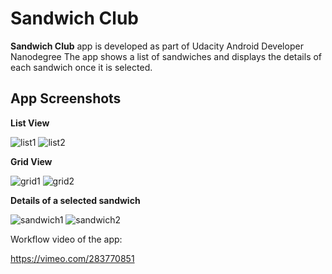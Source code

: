 # Sandwich Club

**Sandwich Club** app is developed as part of Udacity Android Developer Nanodegree The app shows a list of sandwiches and displays the details of each sandwich once it is selected.

## App Screenshots

**List View**

![list1](https://user-images.githubusercontent.com/5392993/43794936-733c38fa-9a9d-11e8-8070-8329d1e93333.jpg) ![list2](https://user-images.githubusercontent.com/5392993/43794937-7370375e-9a9d-11e8-8564-327cdfe53970.jpg)


**Grid View**

![grid1](https://user-images.githubusercontent.com/5392993/43794934-72c2472a-9a9d-11e8-8f3f-ba3962d68f40.jpg) ![grid2](https://user-images.githubusercontent.com/5392993/43794935-72f6db8e-9a9d-11e8-93fe-4a248d4cbc01.jpg)

**Details of a selected sandwich**

![sandwich1](https://user-images.githubusercontent.com/5392993/43794938-73a648a8-9a9d-11e8-9bd0-2d336a42f874.jpg) ![sandwich2](https://user-images.githubusercontent.com/5392993/43794940-73d97930-9a9d-11e8-80b0-d6599125fd52.jpg)

Workflow video of the app:

https://vimeo.com/283770851


